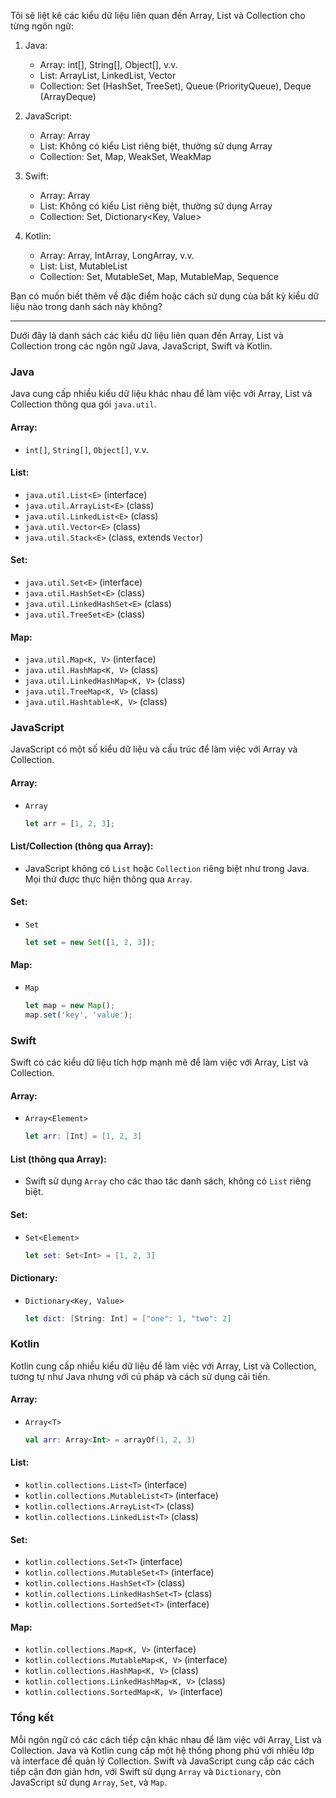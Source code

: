 Tôi sẽ liệt kê các kiểu dữ liệu liên quan đến Array, List và Collection cho từng ngôn ngữ:

1. Java:
   - Array: int[], String[], Object[], v.v.
   - List: ArrayList, LinkedList, Vector
   - Collection: Set (HashSet, TreeSet), Queue (PriorityQueue), Deque (ArrayDeque)

2. JavaScript:
   - Array: Array
   - List: Không có kiểu List riêng biệt, thường sử dụng Array
   - Collection: Set, Map, WeakSet, WeakMap

3. Swift:
   - Array: Array<Element>
   - List: Không có kiểu List riêng biệt, thường sử dụng Array
   - Collection: Set<Element>, Dictionary<Key, Value>

4. Kotlin:
   - Array: Array<T>, IntArray, LongArray, v.v.
   - List: List, MutableList
   - Collection: Set, MutableSet, Map, MutableMap, Sequence

Bạn có muốn biết thêm về đặc điểm hoặc cách sử dụng của bất kỳ kiểu dữ liệu nào trong danh sách này không?

------------



Dưới đây là danh sách các kiểu dữ liệu liên quan đến Array, List và Collection trong các ngôn ngữ Java, JavaScript, Swift và Kotlin.

### Java
Java cung cấp nhiều kiểu dữ liệu khác nhau để làm việc với Array, List và Collection thông qua gói `java.util`.

#### Array:
- `int[]`, `String[]`, `Object[]`, v.v.

#### List:
- `java.util.List<E>` (interface)
- `java.util.ArrayList<E>` (class)
- `java.util.LinkedList<E>` (class)
- `java.util.Vector<E>` (class)
- `java.util.Stack<E>` (class, extends `Vector`)

#### Set:
- `java.util.Set<E>` (interface)
- `java.util.HashSet<E>` (class)
- `java.util.LinkedHashSet<E>` (class)
- `java.util.TreeSet<E>` (class)

#### Map:
- `java.util.Map<K, V>` (interface)
- `java.util.HashMap<K, V>` (class)
- `java.util.LinkedHashMap<K, V>` (class)
- `java.util.TreeMap<K, V>` (class)
- `java.util.Hashtable<K, V>` (class)

### JavaScript
JavaScript có một số kiểu dữ liệu và cấu trúc để làm việc với Array và Collection.

#### Array:
- `Array`
  ```javascript
  let arr = [1, 2, 3];
  ```

#### List/Collection (thông qua Array):
- JavaScript không có `List` hoặc `Collection` riêng biệt như trong Java. Mọi thứ được thực hiện thông qua `Array`.

#### Set:
- `Set`
  ```javascript
  let set = new Set([1, 2, 3]);
  ```

#### Map:
- `Map`
  ```javascript
  let map = new Map();
  map.set('key', 'value');
  ```

### Swift
Swift có các kiểu dữ liệu tích hợp mạnh mẽ để làm việc với Array, List và Collection.

#### Array:
- `Array<Element>`
  ```swift
  let arr: [Int] = [1, 2, 3]
  ```

#### List (thông qua Array):
- Swift sử dụng `Array` cho các thao tác danh sách, không có `List` riêng biệt.

#### Set:
- `Set<Element>`
  ```swift
  let set: Set<Int> = [1, 2, 3]
  ```

#### Dictionary:
- `Dictionary<Key, Value>`
  ```swift
  let dict: [String: Int] = ["one": 1, "two": 2]
  ```

### Kotlin
Kotlin cung cấp nhiều kiểu dữ liệu để làm việc với Array, List và Collection, tương tự như Java nhưng với cú pháp và cách sử dụng cải tiến.

#### Array:
- `Array<T>`
  ```kotlin
  val arr: Array<Int> = arrayOf(1, 2, 3)
  ```

#### List:
- `kotlin.collections.List<T>` (interface)
- `kotlin.collections.MutableList<T>` (interface)
- `kotlin.collections.ArrayList<T>` (class)
- `kotlin.collections.LinkedList<T>` (class)

#### Set:
- `kotlin.collections.Set<T>` (interface)
- `kotlin.collections.MutableSet<T>` (interface)
- `kotlin.collections.HashSet<T>` (class)
- `kotlin.collections.LinkedHashSet<T>` (class)
- `kotlin.collections.SortedSet<T>` (interface)

#### Map:
- `kotlin.collections.Map<K, V>` (interface)
- `kotlin.collections.MutableMap<K, V>` (interface)
- `kotlin.collections.HashMap<K, V>` (class)
- `kotlin.collections.LinkedHashMap<K, V>` (class)
- `kotlin.collections.SortedMap<K, V>` (interface)

### Tổng kết
Mỗi ngôn ngữ có các cách tiếp cận khác nhau để làm việc với Array, List và Collection. Java và Kotlin cung cấp một hệ thống phong phú với nhiều lớp và interface để quản lý Collection. Swift và JavaScript cung cấp các cách tiếp cận đơn giản hơn, với Swift sử dụng `Array` và `Dictionary`, còn JavaScript sử dụng `Array`, `Set`, và `Map`.